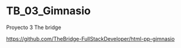 # TB_03_Gimnasio
Proyecto 3  The bridge


https://github.com/TheBridge-FullStackDeveloper/html-pp-gimnasio